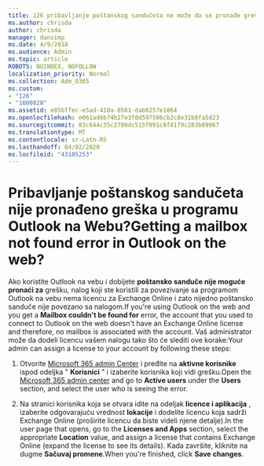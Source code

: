 ```yaml
---
title: 126 pribavljanje poštanskog sandučeta ne može da se pronađe greška u OWI?
ms.author: chrisda
author: chrisda
manager: dansimp
ms.date: 4/9/2018
ms.audience: Admin
ms.topic: article
ROBOTS: NOINDEX, NOFOLLOW
localization_priority: Normal
ms.collection: Adm_O365
ms.custom:
- "126"
- "1600020"
ms.assetid: e85bffec-e5ad-418a-8561-dab6257e1864
ms.openlocfilehash: e061ad6b74b27e3f0d597586cb2c8e31b8fa5d23
ms.sourcegitcommit: 83c644c35c2700dc515f091c8f41f9c283b89967
ms.translationtype: MT
ms.contentlocale: sr-Latn-RS
ms.lasthandoff: 04/02/2020
ms.locfileid: "43105253"
---
```

# <a name="getting-a-mailbox-not-found-error-in-outlook-on-the-web"></a><span data-ttu-id="f17b7-102">Pribavljanje poštanskog sandučeta nije pronađeno greška u programu Outlook na Webu?</span><span class="sxs-lookup"><span data-stu-id="f17b7-102">Getting a mailbox not found error in Outlook on the web?</span></span>

<span data-ttu-id="f17b7-103">Ako koristite Outlook na vebu i dobijete **poštansko sanduče nije moguće pronaći za** grešku, nalog koji ste koristili za povezivanje sa programom Outlook na vebu nema licencu za Exchange Online i zato nijedno poštansko sanduče nije povezano sa nalogom.</span><span class="sxs-lookup"><span data-stu-id="f17b7-103">If you're using Outlook on the web and you get a **Mailbox couldn't be found for** error, the account that you used to connect to Outlook on the web doesn't have an Exchange Online license and therefore, no mailbox is associated with the account.</span></span> <span data-ttu-id="f17b7-104">Vaš administrator može da dodeli licencu vašem nalogu tako što će slediti ove korake:</span><span class="sxs-lookup"><span data-stu-id="f17b7-104">Your admin can assign a license to your account by following these steps:</span></span>

1. <span data-ttu-id="f17b7-105">Otvorite [Microsoft 365 admin Center](https://portal.office.com/adminportal/home#/homepage) i pređite na **aktivne korisnike** ispod odeljka " **Korisnici** " i izaberite korisnika koji vidi grešku.</span><span class="sxs-lookup"><span data-stu-id="f17b7-105">Open the [Microsoft 365 admin center](https://portal.office.com/adminportal/home#/homepage) and go to **Active users** under the **Users** section, and select the user who is seeing the error.</span></span>

2. <span data-ttu-id="f17b7-106">Na stranici korisnika koja se otvara idite na odeljak **licence i aplikacija** , izaberite odgovarajuću vrednost **lokacije** i dodelite licencu koja sadrži Exchange Online (proširite licencu da biste videli njene detalje).</span><span class="sxs-lookup"><span data-stu-id="f17b7-106">In the user page that opens, go to the **Licenses and Apps** section, select the appropriate **Location** value, and assign a license that contains Exchange Online (expand the license to see its details).</span></span> <span data-ttu-id="f17b7-107">Kada završite, kliknite na dugme **Sačuvaj promene**.</span><span class="sxs-lookup"><span data-stu-id="f17b7-107">When you're finished, click **Save changes**.</span></span>
